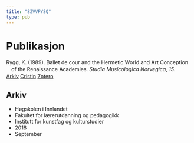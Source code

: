 ```yaml
---
title: "8ZVVPYSQ"
type: pub
---
```

<h1>Publikasjon</h1>
<article id="csl-bib-container-8ZVVPYSQ" class="csl-bib-container">
  <div class="csl-bib-body" style="line-height: 1.35; padding-left: 1em; text-indent:-1em;">
  <div class="csl-entry">Rygg, K. (1989). Ballet de cour and the Hermetic World and Art Conception of the Renaissance Academies. <i>Studia Musicologica Norvegica</i>, <i>15</i>.</div>
</div>
  <div class="csl-bib-buttons">
    <a href="#taxonomy-article-8ZVVPYSQ" class="csl-bib-button">Arkiv</a>
    <a href alt="Cristin URL" class="csl-bib-button">Cristin</a>
    <a href alt="Zotero URL" class="csl-bib-button">Zotero</a>
  </div>
  <div id="csl-bib-meta-container-8ZVVPYSQ"></div>
</article>
<div id="csl-bib-meta-8ZVVPYSQ" class="csl-bib-meta">
  <article id="taxonomy-article-8ZVVPYSQ" class="taxonomy-article">
    <h1>Arkiv</h1>
    <ul>
      <li>Høgskolen i Innlandet</li>
      <li>Fakultet for lærerutdanning og pedagogikk</li>
      <li>Institutt for kunstfag og kulturstudier</li>
      <li>2018</li>
      <li>September</li>
    </ul>
  </article>
</div>

